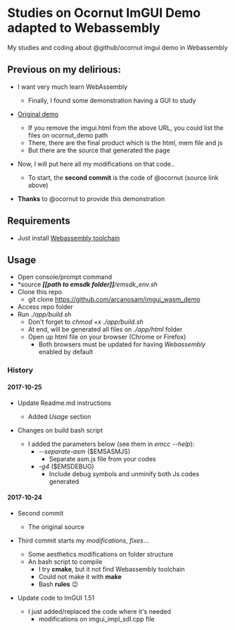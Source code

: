 # Studies on Ocornut ImGUI Demo adapted to Webassembly
My studies and coding about @github/ocornut imgui demo in Webassembly

## Previous on my delirious:

* I want very much learn WebAssembly
  * Finally, I found some demonstration having a GUI to study

* [Original demo](http://sol.gfxile.net/ocornut_demo/imgui.html)
  * If you remove the imgui.html from the above URL, you could list the files on ocornut_demo path
  * There, there are the final product which is the html, mem file and js
  * But there are the source that generated the page

* Now, I will put here all my modifications on that code..
   * To start, the __second commit__ is the code of @ocornut (source link above)

* **Thanks** to @ocornut to provide this demonstration

## Requirements
* Just install [Webassembly toolchain](http://webassembly.org/getting-started/developers-guide/)

## Usage
  * Open console/prompt command
  * *source *__[[path to emsdk folder]]__/emsdk_env.sh*
  * Clone this repo
    * git clone https://github.com/arcanosam/imgui_wasm_demo
  * Access repo folder
  * Run *./app/build.sh*
    * Don't forget to *chmod +x ./app/build.sh*
    * At end, will be generated all files on *./app/html* folder
    * Open up html file on your browser (Chrome or Firefox)
      * Both browsers must be updated for having *Webassembly* enabled by default


### History

#### 2017-10-25

* Update Readme.md instructions
  * Added *Usage* section

* Changes on build bash script
  * I added the parameters below (see them in *emcc --help*):
    * *--separate-asm* ($EMSASMJS)
      * Separate asm.js file from your codes
    * *-g4* ($EMSDEBUG)
      * Include debug symbols and unminify both Js codes generated

#### 2017-10-24

* Second commit
  * The original source

* Third commit starts my *modifications*, *fixes*...
  * Some aesthetics modifications on folder structure
  * An bash script to compile
    * I try __cmake__, but it not find Webassembly toolchain
    * Could not make it with __make__
    * Bash __rules__ :wink:

* Update code to ImGUI 1.51
  * I just added/replaced the code where it's needed
    *  modifications on imgui_impl_sdl.cpp file
